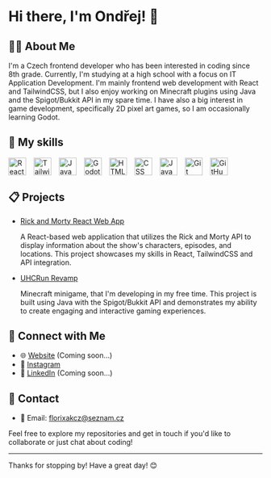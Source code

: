 
# Hi there, I'm Ondřej! 👋

## 👨‍💻 About Me

I'm a Czech frontend developer who has been interested in coding since 8th grade. Currently, I'm studying at a high school with a focus on IT Application Development. 
I'm mainly frontend web development with React and TailwindCSS, but I also enjoy working on Minecraft plugins using Java and the Spigot/Bukkit API in my spare time. 
I have also a big interest in game development, specifically 2D pixel art games, so I am occasionally learning Godot.

## 💪 My skills

<div style="display:flex">
  <img alt="React" width="35px" style="padding-right:15px;" src="https://cdn.jsdelivr.net/gh/devicons/devicon/icons/react/react-original.svg" />
  <img alt="TailwindCSS" width="35px" style="padding-right:15px;" src="https://cdn.jsdelivr.net/gh/devicons/devicon@latest/icons/tailwindcss/tailwindcss-original.svg" />
  <img alt="Java" width="35px" style="padding-right:15px;" src="https://cdn.jsdelivr.net/gh/devicons/devicon/icons/java/java-original.svg"/>
  <img alt="Godot" width="35px" style="padding-right:15px;" src="https://cdn.jsdelivr.net/gh/devicons/devicon@latest/icons/godot/godot-original.svg" />
  <img alt="HTML" width="35px" style="padding-right:15px;" src="https://cdn.jsdelivr.net/gh/devicons/devicon/icons/html5/html5-plain.svg" />
  <img alt="CSS" width="35px" style="padding-right:15px;" src="https://cdn.jsdelivr.net/gh/devicons/devicon/icons/css3/css3-plain.svg" />
  <img alt="JavaScript" width="35px" style="padding-right:15px;" src="https://cdn.jsdelivr.net/gh/devicons/devicon/icons/javascript/javascript-plain.svg" />
  <img alt="Git" width="35px" style="padding-right:15px;" src="https://cdn.jsdelivr.net/gh/devicons/devicon/icons/git/git-original.svg" />
  <img alt="GitHub" width="35px" style="padding-right:15px;" src="https://cdn.jsdelivr.net/gh/devicons/devicon/icons/github/github-original.svg" />
</div>

## 📋 Projects

<ul>
  <li>
    <a href="https://github.com/florixak/RickAndMortyReactApp">Rick and Morty React Web App</a>
    <p>A React-based web application that utilizes the Rick and Morty API to display information about the show's characters, episodes, and locations. This project showcases my skills in React, TailwindCSS and API integration.</p>
  </li>
  <li>
    <a href="https://github.com/florixak/UHCRun-Revamp">UHCRun Revamp</a>
    <p>Minecraft minigame, that I'm developing in my free time. This project is built using Java with the Spigot/Bukkit API and demonstrates my ability to create engaging and interactive gaming experiences.</p>
  </li>
</ul>

## 💬 Connect with Me

<ul>
  <li>
    🌐 <a href="#" target="_blank">Website</a> (Coming soon...)
  </li>
  <li>
    📸 <a href="https://instagram.com/florixak" target="_blank">Instagram</a>
  </li>
  <li>
    💼 <a href="#" target="_blank">LinkedIn</a> (Coming soon...)
  </li>
</ul>

## 📱 Contact

- 📧 Email: florixakcz@seznam.cz

Feel free to explore my repositories and get in touch if you'd like to collaborate or just chat about coding!

---

Thanks for stopping by! Have a great day! 😊
